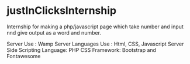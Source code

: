 # justInClicksInternship
Internship for making a php/javascript page which take number and input nnd give output as a word and number.

Server Use : Wamp Server 
Languages Use : Html, CSS, Javascript
Server Side Scripting Language: PHP
CSS Framework: Bootstrap and Fontawesome
